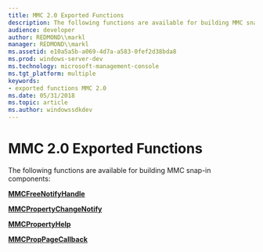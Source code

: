 ```yaml
---
title: MMC 2.0 Exported Functions
description: The following functions are available for building MMC snap-in components
audience: developer
author: REDMOND\\markl
manager: REDMOND\\markl
ms.assetid: e10a5a5b-a069-4d7a-a583-0fef2d38bda8
ms.prod: windows-server-dev
ms.technology: microsoft-management-console
ms.tgt_platform: multiple
keywords:
- exported functions MMC 2.0
ms.date: 05/31/2018
ms.topic: article
ms.author: windowssdkdev
---
```


# MMC 2.0 Exported Functions

The following functions are available for building MMC snap-in components:

[**MMCFreeNotifyHandle**](/windows/win32/Mmc/nf-mmc-mmcfreenotifyhandle?branch=master)

[**MMCPropertyChangeNotify**](/windows/win32/Mmc/nf-mmc-mmcpropertychangenotify?branch=master)

[**MMCPropertyHelp**](/windows/win32/Mmc/nf-mmc-mmcpropertyhelp?branch=master)

[**MMCPropPageCallback**](/windows/win32/Mmc/nf-mmc-mmcproppagecallback?branch=master)

 

 




